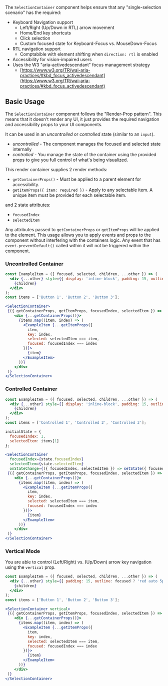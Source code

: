 The `SelectionContainer` component helps ensure that any "single-selection scenario" has the required:
- Keyboard Navigation support
  - Left/Right (Up/Down in RTL) arrow movement
  - Home/End key shortcuts
  - Click selection
  - Custom focused state for Keyboard-Focus vs. MouseDown-Focus
- RTL navigation support
  - Comptabible with element shifting when `direction: rtl` is enabled
- Accessibility for vision-impaired users
- Uses the W3 "aria-activedescendant" focus management strategy
  - [https://www.w3.org/TR/wai-aria-practices/#kbd_focus_activedescendant](https://www.w3.org/TR/wai-aria-practices/#kbd_focus_activedescendant)

## Basic Usage

The `SelectionContainer` component follows the "Render-Prop pattern". This means that it doesn't render any UI, it just provides the required navigation and accessibility props to your UI components.

It can be used in an _uncontrolled_ or _controlled_ state (similar to an `input`).

- _uncontrolled_ - The component manages the focused and selected state internally
- _controlled_ - You manage the state of the container using the provided props to give you full control of what's being visualized.

This render container supplies 2 render methods:

- `getContainerProps()` - Must be applied to a parent element for accessibility.
- `getItemProps({ item: required })` - Apply to any selectable item. A unique item must be provided for each selectable item.

and 2 state attributes:

- `focusedIndex`
- `selectedItem`

Any attributes passed to `getContainerProps` or `getItemProps` will be applied to the element. This usage allows you to apply events and props to the component without interfering with the containers logic. Any event that has `event.preventDefault()` called within it will not be triggered within the component.

### Uncontrolled Container

```jsx
const ExampleItem = ({ focused, selected, children, ...other }) => (
  <div {...other} style={{ display: 'inline-block', padding: 15, outline: focused ? 'red auto 5px' : '', backgroundColor: selected ? 'grey' : '' }}>
    {children}
  </div>
);
const items = ['Button 1', 'Button 2', 'Button 3'];

<SelectionContainer>
 {({ getContainerProps, getItemProps, focusedIndex, selectedItem }) => (
    <div {...getContainerProps()}>
      {items.map((item, index) => (
        <ExampleItem {...getItemProps({
          item,
          key: index,
          selected: selectedItem === item,
          focused: focusedIndex === index
        })}>
          {item}
        </ExampleItem>
      ))}
    </div>
 )}
</SelectionContainer>
```

### Controlled Container

```jsx
const ExampleItem = ({ focused, selected, children, ...other }) => (
  <div {...other} style={{ display: 'inline-block', padding: 15, outline: focused ? 'red auto 5px' : '', backgroundColor: selected ? 'grey' : '' }}>
    {children}
  </div>
);
const items = ['Controlled 1', 'Controlled 2', 'Controlled 3'];

initialState = {
  focusedIndex: 1,
  selectedItem: items[1]
};

<SelectionContainer
  focusedIndex={state.focusedIndex}
  selectedItem={state.selectedItem}
  onStateChange={({ focusedIndex, selectedItem }) => setState({ focusedIndex, selectedItem })}>
 {({ getContainerProps, getItemProps, focusedIndex, selectedItem }) => (
    <div {...getContainerProps()}>
      {items.map((item, index) => (
        <ExampleItem {...getItemProps({
          item,
          key: index,
          selected: selectedItem === item,
          focused: focusedIndex === index
        })}>
          {item}
        </ExampleItem>
      ))}
    </div>
 )}
</SelectionContainer>
```

### Vertical Mode

You are able to control (Left/Right) vs. (Up/Down) arrow key navigation using the `vertical` prop.

```jsx
const ExampleItem = ({ focused, selected, children, ...other }) => (
  <div {...other} style={{ padding: 15, outline: focused ? 'red auto 5px' : '', backgroundColor: selected ? 'grey' : '' }}>
    {children}
  </div>
);
const items = ['Button 1', 'Button 2', 'Button 3'];

<SelectionContainer vertical>
 {({ getContainerProps, getItemProps, focusedIndex, selectedItem }) => (
    <div {...getContainerProps()}>
      {items.map((item, index) => (
        <ExampleItem {...getItemProps({
          item,
          key: index,
          selected: selectedItem === item,
          focused: focusedIndex === index
        })}>
          {item}
        </ExampleItem>
      ))}
    </div>
 )}
</SelectionContainer>
```
